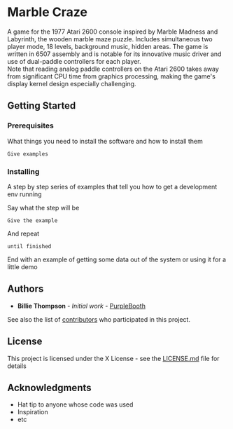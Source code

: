 # Marble Craze

A game for the 1977 Atari 2600 console inspired by Marble Madness and Labyrinth, the wooden marble maze puzzle. 
Includes simultaneous two player mode, 18 levels, background music, hidden areas.  The game is written in 
6507 assembly and is notable for its innovative music driver and use of dual-paddle controllers for each player.  
Note that reading analog paddle controllers on the Atari 2600 takes away from significant CPU time from graphics processing, 
making the game's display kernel design especially challenging.

## Getting Started



### Prerequisites

What things you need to install the software and how to install them

```
Give examples
```

### Installing

A step by step series of examples that tell you how to get a development env running

Say what the step will be

```
Give the example
```

And repeat

```
until finished
```

End with an example of getting some data out of the system or using it for a little demo

## Authors

* **Billie Thompson** - *Initial work* - [PurpleBooth](https://github.com/PurpleBooth)

See also the list of [contributors](https://github.com/your/project/contributors) who participated in this project.

## License

This project is licensed under the X License - see the [LICENSE.md](LICENSE.md) file for details

## Acknowledgments

* Hat tip to anyone whose code was used
* Inspiration
* etc
